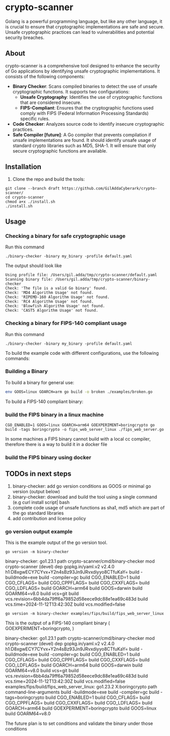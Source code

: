 # crypto-scanner

Golang is a powerful programming language, but like any other language, it is crucial to ensure that cryptographic implementations are safe and secure. Unsafe cryptographic practices can lead to vulnerabilities and potential security breaches.

## About

crypto-scanner is a comprehensive tool designed to enhance the security of Go applications by identifying unsafe cryptographic implementations. It consists of the following components:

- **Binary Checker**: Scans compiled binaries to detect the use of unsafe cryptographic functions. It supports two configurations:
  - **Unsafe Cryptography**: Identifies the use of cryptographic functions that are considered insecure.
  - **FIPS-Compliant**: Ensures that the cryptographic functions used comply with FIPS (Federal Information Processing Standards) specific rules.
- **Code Checker**: Analyzes source code to identify insecure cryptographic practices.
- **Safe Compiler [future]**: A Go compiler that prevents compilation if unsafe implementations are found. It should identify unsafe usage of standard crypto libraries such as MD5, SHA-1. It will ensure that only secure cryptographic functions are available.

## Installation

1. Clone the repo and build the tools:
```
git clone --branch draft https://github.com/GilAddaCyberark/crypto-scanner/
cd crypto-scanner
chmod a+x ./install.sh
./install.sh
```
## Usage

### Checking a binary for safe cryptographic usage
 
Run this command
```
./binary-checker -binary my_binary -profile default.yaml 
``` 
The output should look like 
```
Using profile file: /Users/gil.adda/tmp/crypto-scanner/default.yaml
Scanning binary file: /Users/gil.adda/tmp/crypto-scanner/binary-checker
Check: 'The file is a valid Go binary' found.  
Check: 'MD4 Algorithm Usage' not found.  
Check: 'RIPEMD-160 Algorithm Usage' not found.  
Check: 'RC4 Algorithm Usage' not found.  
Check: 'Blowfish Algorithm Usage' not found.  
Check: 'CAST5 Algorithm Usage' not found.  
```

### Checking a binary for FIPS-140 compliant usage 

Run this command
```
./binary-checker -binary my_binary -profile default.yaml 
```

To build the example code with different configurations, use the following commands:

### Building a Binary

To build a binary for general use:
``` bash
env GOOS=linux GOARCH=arm go build -o broken ./examples/broken.go
```
To build a FIPS-140 compliant binary:
### build the FIPS binary in a linux machine 
```
CGO_ENABLED=1 GOOS=linux GOARCH=arm64 GOEXPERIMENT=boringcrypto go build -tags boringcrypto -o fips_web_server_linux ./fips_web_server.go
```
In some machines a FIPS binary cannot build with a local cc compiler, therefore there is a way to build it in a docker file

### build the FIPS binary using docker

## TODOs in next steps
1. binary-checker: add go version conditions as GOOS or minimal go version (output below)
1. binary-checker: download and build the tool using a single command (e.g curl install script| bash
1. complete code usage of unsafe functions as sha1, md5 which are part of the go standard libraries
1. add contribution and license policy

### go version output example
This is the example output of the go version tool. 
```
go version -m binary-checker
```
binary-checker: go1.23.1
        path    crypto-scanner/cmd/binary-checker
        mod     crypto-scanner  (devel)
        dep     gopkg.in/yaml.v2        v2.4.0  h1:D8xgwECY7CYvx+Y2n4sBz93Jn9JRvxdiyyo8CTfuKaY=
        build   -buildmode=exe
        build   -compiler=gc
        build   CGO_ENABLED=1
        build   CGO_CFLAGS=
        build   CGO_CPPFLAGS=
        build   CGO_CXXFLAGS=
        build   CGO_LDFLAGS=
        build   GOARCH=arm64
        build   GOOS=darwin
        build   GOARM64=v8.0
        build   vcs=git
        build   vcs.revision=6bb4da79ff6a79852d58eece9dc88e1ea69c483d
        build   vcs.time=2024-11-12T13:42:30Z
        build   vcs.modified=false

```
go version -m binary-checker examples/fips/build/fips_web_server_linux
```
This is the output of a FIPS-140 compliant binary  ( GOEXPERIMENT=boringcrypto, )

binary-checker: go1.23.1
        path    crypto-scanner/cmd/binary-checker
        mod     crypto-scanner  (devel)
        dep     gopkg.in/yaml.v2        v2.4.0  h1:D8xgwECY7CYvx+Y2n4sBz93Jn9JRvxdiyyo8CTfuKaY=
        build   -buildmode=exe
        build   -compiler=gc
        build   CGO_ENABLED=1
        build   CGO_CFLAGS=
        build   CGO_CPPFLAGS=
        build   CGO_CXXFLAGS=
        build   CGO_LDFLAGS=
        build   GOARCH=arm64
        build   GOOS=darwin
        build   GOARM64=v8.0
        build   vcs=git
        build   vcs.revision=6bb4da79ff6a79852d58eece9dc88e1ea69c483d
        build   vcs.time=2024-11-12T13:42:30Z
        build   vcs.modified=false
examples/fips/build/fips_web_server_linux: go1.23.2 X:boringcrypto
        path    command-line-arguments
        build   -buildmode=exe
        build   -compiler=gc
        build   -tags=boringcrypto
        build   CGO_ENABLED=1
        build   CGO_CFLAGS=
        build   CGO_CPPFLAGS=
        build   CGO_CXXFLAGS=
        build   CGO_LDFLAGS=
        build   GOARCH=arm64
        build   GOEXPERIMENT=boringcrypto
        build   GOOS=linux
        build   GOARM64=v8.0

The future plan is to set conditions and validate the binary under those conditions


